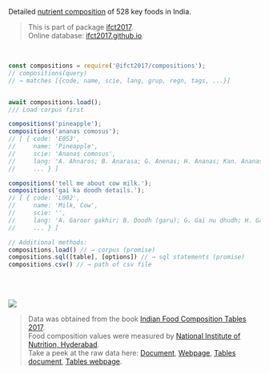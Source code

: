 Detailed [nutrient composition] of 528 key foods in India.

> This is part of package [ifct2017].<br>
> Online database: [ifct2017.github.io].

<br>

```javascript
const compositions = require('@ifct2017/compositions');
// compositions(query)
// → matches [{code, name, scie, lang, grup, regn, tags, ...}]


await compositions.load();
/// Load corpus first

compositions('pineapple');
compositions('ananas comosus');
// [ { code: 'E053',
//     name: 'Pineapple',
//     scie: 'Ananas comosus',
//     lang: 'A. Ahnaros; B. Anarasa; G. Anenas; H. Ananas; Kan. Ananas; Kash. Punchitipul; Kh. Soh trun; Kon. Anas; Mal. Kayirha chakka; M. Kihom Ananas; O. Sapuri; P. Ananas; Tam. Annasi pazham; Tel. Anasa pandu; U. Ananas.',
//     ... } ]

compositions('tell me about cow milk.');
compositions('gai ka doodh details.');
// [ { code: 'L002',
//     name: 'Milk, Cow',
//     scie: '',
//     lang: 'A. Garoor gakhir; B. Doodh (garu); G. Gai nu dhudh; H. Gai ka doodh; Kan. Hasuvina halu; Kash. Doodh; Kh. Dud masi; M. San Sanghom; Mar. Doodh (gay); O. Gai dudha; P. Gaan da doodh; S. Gow kshiram; Tam. Pasumpaal; Tel. Aavu paalu.',
//     ... } ]
```

```javascript
// Additional methods:
compositions.load() // → corpus (promise)
compositions.sql([table], [options]) // → sql statements (promise)
compositions.csv() // → path of csv file
```

<br>
<br>

[![](https://i.imgur.com/D5UYmbD.jpg)](http://ifct2017.com/)

> Data was obtained from the book [Indian Food Composition Tables 2017].<br>
> Food composition values were measured by [National Institute of Nutrition, Hyderabad].<br>
> Take a peek at the raw data here: [Document], [Webpage], [Tables document], [Tables webpage].

[ifct2017]: https://www.npmjs.com/package/ifct2017
[Indian Food Composition Tables 2017]: http://ifct2017.com/
[nutrient composition]: https://github.com/ifct2017/compositions/blob/master/index.csv
[ifct2017.github.io]: https://ifct2017.github.io
[National Institute of Nutrition, Hyderabad]: https://www.nin.res.in/
[Document]: https://docs.google.com/spreadsheets/d/19C2EB4PIMgyusqKOnBq4-aBQxLjCai1Zg45YcBNTzFo/edit?usp=sharing
[Webpage]: https://docs.google.com/spreadsheets/d/e/2PACX-1vRAWAh3wLrPjDfeZ2pmApbwnvJ11CxdWaPiJ4BPClyN9X1wbbCjvfyqYpBy-LoIBltsH7MKjtNATtAh/pubhtml
[Tables document]: https://docs.google.com/spreadsheets/d/1ejgqo6uwlKRF3QLUPJJzrTkd47GtVXgHHsgG-T27uGc/edit?usp=sharing
[Tables webpage]: https://docs.google.com/spreadsheets/d/e/2PACX-1vTNaOhfRaF_DxH5yh4QtW2D3iJSM4MRIKB-P_cFRlHGhEzWo5NP5ADmAzrpXH2fsjmzJEOMbmaBFMgq/pubhtml
